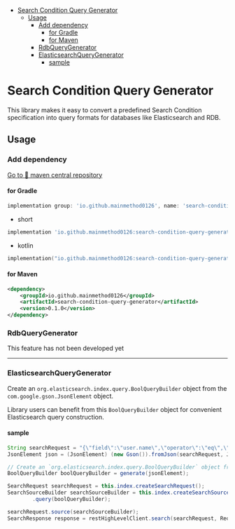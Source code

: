 
- [Search Condition Query Generator](#search-condition-query-generator)
  - [Usage](#usage)
    - [Add dependency](#add-dependency)
      - [for Gradle](#for-gradle)
      - [for Maven](#for-maven)
    - [RdbQueryGenerator](#rdbquerygenerator)
    - [ElasticsearchQueryGenerator](#elasticsearchquerygenerator)
      - [sample](#sample)

# Search Condition Query Generator

This library makes it easy to convert a predefined Search Condition specification into query formats for databases like Elasticsearch and RDB.

## Usage

### Add dependency

[Go to 🚀 maven central repository](https://central.sonatype.com/artifact/io.github.mainmethod0126/search-condition-query-generator)

#### for Gradle

```groovy
implementation group: 'io.github.mainmethod0126', name: 'search-condition-query-generator', version: '0.1.0'
```

- short
  
```groovy
implementation 'io.github.mainmethod0126:search-condition-query-generator:0.1.0'
```

- kotlin
  
```kotlin
implementation("io.github.mainmethod0126:search-condition-query-generator:0.1.0")
```

#### for Maven

```xml
<dependency>
    <groupId>io.github.mainmethod0126</groupId>
    <artifactId>search-condition-query-generator</artifactId>
    <version>0.1.0</version>
</dependency>
```

### RdbQueryGenerator

This feature has not been developed yet

---

### ElasticsearchQueryGenerator

Create an `org.elasticsearch.index.query.BoolQueryBuilder` object from the `com.google.gson.JsonElement` object.

Library users can benefit from this `BoolQueryBuilder` object for convenient Elasticsearch query construction.

#### sample

```java
String searchRequest = "{\"field\":\"user.name\",\"operator\":\"eq\",\"value\":\"shinwoosub\"}";
JsonElement json = (JsonElement) (new Gson()).fromJson(searchRequest, JsonElement.class);

// Create an `org.elasticsearch.index.query.BoolQueryBuilder` object from the `com.google.gson.JsonElement` object
BoolQueryBuilder boolQueryBuilder = generate(jsonElement);

SearchRequest searchRequest = this.index.createSearchRequest();
SearchSourceBuilder searchSourceBuilder = this.index.createSearchSourceBuilder().trackTotalHits(true)
        .query(boolQueryBuilder);

searchRequest.source(searchSourceBuilder);
SearchResponse response = restHighLevelClient.search(searchRequest, RequestOptions.DEFAULT);
```